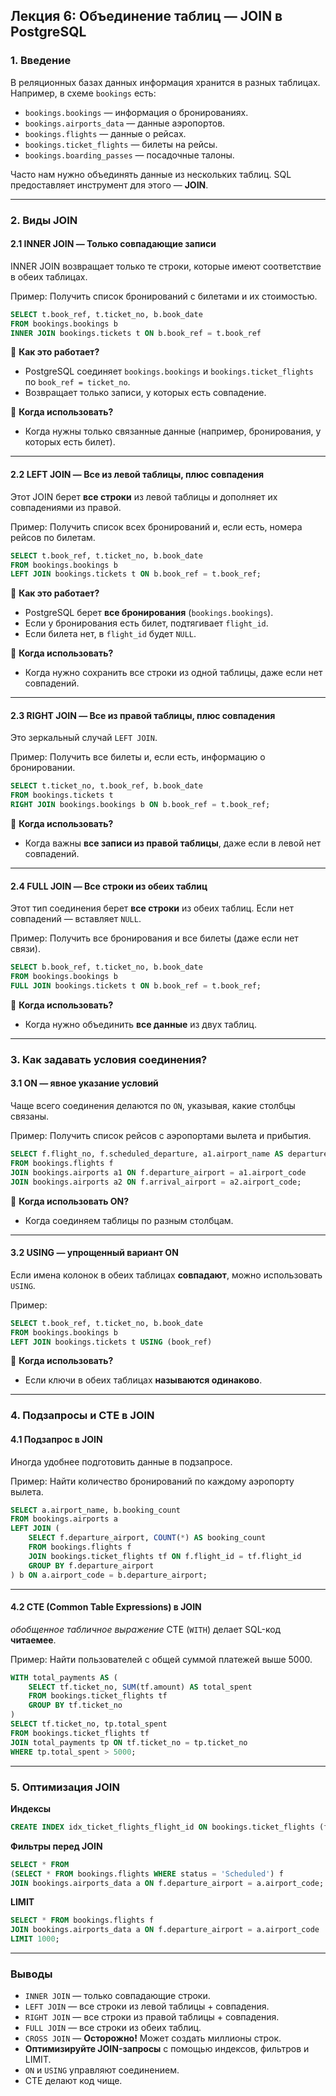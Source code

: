 ## **Лекция 6: Объединение таблиц — JOIN в PostgreSQL**

### **1. Введение**

В реляционных базах данных информация хранится в разных таблицах. Например, в схеме `bookings` есть:

- `bookings.bookings` — информация о бронированиях.
- `bookings.airports_data` — данные аэропортов.
- `bookings.flights` — данные о рейсах.
- `bookings.ticket_flights` — билеты на рейсы.
- `bookings.boarding_passes` — посадочные талоны.

Часто нам нужно объединять данные из нескольких таблиц. SQL предоставляет инструмент для этого — **JOIN**.

---

### **2. Виды JOIN**

#### **2.1 INNER JOIN — Только совпадающие записи**

INNER JOIN возвращает только те строки, которые имеют соответствие в обеих таблицах.

Пример: Получить список бронирований с билетами и их стоимостью.

```sql
SELECT t.book_ref, t.ticket_no, b.book_date
FROM bookings.bookings b
INNER JOIN bookings.tickets t ON b.book_ref = t.book_ref 
```

📌 **Как это работает?**

- PostgreSQL соединяет `bookings.bookings` и `bookings.ticket_flights` по `book_ref = ticket_no`.
- Возвращает только записи, у которых есть совпадение.

📌 **Когда использовать?**

- Когда нужны только связанные данные (например, бронирования, у которых есть билет).

---

#### **2.2 LEFT JOIN — Все из левой таблицы, плюс совпадения**

Этот JOIN берет **все строки** из левой таблицы и дополняет их совпадениями из правой.

Пример: Получить список всех бронирований и, если есть, номера рейсов по билетам.

```sql
SELECT t.book_ref, t.ticket_no, b.book_date
FROM bookings.bookings b
LEFT JOIN bookings.tickets t ON b.book_ref = t.book_ref;
```

📌 **Как это работает?**

- PostgreSQL берет **все бронирования** (`bookings.bookings`).
- Если у бронирования есть билет, подтягивает `flight_id`.
- Если билета нет, в `flight_id` будет `NULL`.

📌 **Когда использовать?**

- Когда нужно сохранить все строки из одной таблицы, даже если нет совпадений.

---

#### **2.3 RIGHT JOIN — Все из правой таблицы, плюс совпадения**

Это зеркальный случай `LEFT JOIN`.

Пример: Получить все билеты и, если есть, информацию о бронировании.

```sql
SELECT t.ticket_no, t.book_ref, b.book_date
FROM bookings.tickets t
RIGHT JOIN bookings.bookings b ON b.book_ref = t.book_ref;
```

📌 **Когда использовать?**

- Когда важны **все записи из правой таблицы**, даже если в левой нет совпадений.

---

#### **2.4 FULL JOIN — Все строки из обеих таблиц**

Этот тип соединения берет **все строки** из обеих таблиц. Если нет совпадений — вставляет `NULL`.

Пример: Получить все бронирования и все билеты (даже если нет связи).

```sql
SELECT b.book_ref, t.ticket_no, b.book_date
FROM bookings.bookings b
FULL JOIN bookings.tickets t ON b.book_ref = t.book_ref;
```

📌 **Когда использовать?**

- Когда нужно объединить **все данные** из двух таблиц.

---

### **3. Как задавать условия соединения?**

#### **3.1 ON — явное указание условий**

Чаще всего соединения делаются по `ON`, указывая, какие столбцы связаны.

Пример: Получить список рейсов с аэропортами вылета и прибытия.

```sql
SELECT f.flight_no, f.scheduled_departure, a1.airport_name AS departure_airport, a2.airport_name AS arrival_airport
FROM bookings.flights f
JOIN bookings.airports a1 ON f.departure_airport = a1.airport_code
JOIN bookings.airports a2 ON f.arrival_airport = a2.airport_code;
```

📌 **Когда использовать ON?**

- Когда соединяем таблицы по разным столбцам.

---

#### **3.2 USING — упрощенный вариант ON**

Если имена колонок в обеих таблицах **совпадают**, можно использовать `USING`.

Пример:

```sql
SELECT t.book_ref, t.ticket_no, b.book_date
FROM bookings.bookings b
LEFT JOIN bookings.tickets t USING (book_ref)
```

📌 **Когда использовать?**

- Если ключи в обеих таблицах **называются одинаково**.

---

### **4. Подзапросы и CTE в JOIN**

#### **4.1 Подзапрос в JOIN**

Иногда удобнее подготовить данные в подзапросе.

Пример: Найти количество бронирований по каждому аэропорту вылета.

```sql
SELECT a.airport_name, b.booking_count
FROM bookings.airports a
LEFT JOIN (
    SELECT f.departure_airport, COUNT(*) AS booking_count
    FROM bookings.flights f
    JOIN bookings.ticket_flights tf ON f.flight_id = tf.flight_id
    GROUP BY f.departure_airport
) b ON a.airport_code = b.departure_airport;
```

---

#### **4.2 CTE (Common Table Expressions) в JOIN**
_обобщенное табличное выражение_
CTE (`WITH`) делает SQL-код **читаемее**.

Пример: Найти пользователей с общей суммой платежей выше 5000.

```sql
WITH total_payments AS (
    SELECT tf.ticket_no, SUM(tf.amount) AS total_spent
    FROM bookings.ticket_flights tf
    GROUP BY tf.ticket_no
)
SELECT tf.ticket_no, tp.total_spent
FROM bookings.ticket_flights tf
JOIN total_payments tp ON tf.ticket_no = tp.ticket_no
WHERE tp.total_spent > 5000;
```

---

### **5. Оптимизация JOIN**

**Индексы**

```sql
CREATE INDEX idx_ticket_flights_flight_id ON bookings.ticket_flights (flight_id);
```

**Фильтры перед JOIN**

```sql
SELECT * FROM
(SELECT * FROM bookings.flights WHERE status = 'Scheduled') f
JOIN bookings.airports_data a ON f.departure_airport = a.airport_code;
```

**LIMIT**

```sql
SELECT * FROM bookings.flights f
JOIN bookings.airports_data a ON f.departure_airport = a.airport_code
LIMIT 1000;
```

---

### **Выводы**

- `INNER JOIN` — только совпадающие строки.
- `LEFT JOIN` — все строки из левой таблицы + совпадения.   
- `RIGHT JOIN` — все строки из правой таблицы + совпадения.    
- `FULL JOIN` — все строки из обеих таблиц.    
- `CROSS JOIN` — **Осторожно!** Может создать миллионы строк.    
- **Оптимизируйте JOIN-запросы** с помощью индексов, фильтров и LIMIT.
- `ON` и `USING` управляют соединением.  
- CTE делают код чище.  
